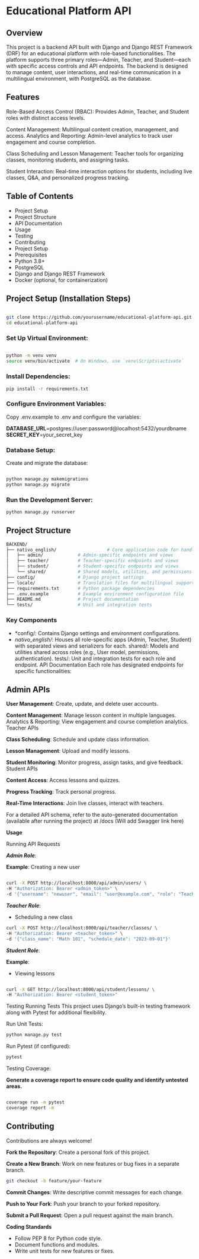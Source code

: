 
# Educational Platform API

## Overview

This project is a backend API built with Django and Django REST Framework (DRF) for an educational platform with role-based functionalities. The platform supports three primary roles—Admin, Teacher, and Student—each with specific access controls and API endpoints. The backend is designed to manage content, user interactions, and real-time communication in a multilingual environment, with PostgreSQL as the database.
## Features

Role-Based Access Control (RBAC): Provides Admin, Teacher, and Student roles with distinct access levels.

Content Management: Multilingual content creation, management, and access.
Analytics and Reporting: Admin-level analytics to track user engagement and course completion.

Class Scheduling and Lesson Management: Teacher tools for organizing classes, monitoring students, and assigning tasks.

Student Interaction: Real-time interaction options for students, including live classes, Q&A, and personalized progress tracking.
## Table of Contents

- Project Setup
- Project Structure
- API Documentation 
- Usage
- Testing 
- Contributing
- Project Setup
- Prerequisites
- Python 3.8+
- PostgreSQL 
- Django and Django REST Framework
- Docker (optional, for containerization)

## Project Setup (Installation Steps)

```bash

git clone https://github.com/yourusername/educational-platform-api.git
cd educational-platform-api
```

### Set Up Virtual Environment:

```bash

python -m venv venv
source venv/bin/activate  # On Windows, use `venv\Scripts\activate`
```

### Install Dependencies:
```bash
pip install -r requirements.txt
```

### Configure Environment Variables:

Copy .env.example to .env and configure the variables:



**DATABASE_URL**=postgres://user:password@localhost:5432/yourdbname
**SECRET_KEY**=your_secret_key

### Database Setup:

Create and migrate the database:

```bash

python manage.py makemigrations
python manage.py migrate
```

### Run the Development Server:

```bash
python manage.py runserver
```

## Project Structure

```bash
BACKEND/
├── nativo_english/                   # Core application code for handling requests
│   ├── admin/             # Admin-specific endpoints and views
│   ├── teacher/           # Teacher-specific endpoints and views
│   ├── student/           # Student-specific endpoints and views
│   └── shared/            # Shared models, utilities, and permissions
├── config/                # Django project settings
├── locale/                # Translation files for multilingual support
├── requirements.txt       # Python package dependencies
├── .env.example           # Example environment configuration file
├── README.md              # Project documentation
└── tests/                 # Unit and integration tests

```

### Key Components
- *config/: Contains Django settings and environment configurations.
- *nativo_english/*: Houses all role-specific apps (Admin, Teacher, Student) with separated views and serializers for each.
shared/: Models and utilities shared across roles (e.g., User model, permissions, authentication).
tests/: Unit and integration tests for each role and endpoint.
API Documentation
Each role has designated endpoints for specific functionalities:

## Admin APIs

**User Management**: Create, update, and delete user accounts.

**Content Management**: Manage lesson content in multiple languages.
Analytics & Reporting: View engagement and course completion analytics.
Teacher APIs

**Class Scheduling**: Schedule and update class information.

**Lesson Management**: Upload and modify lessons.

**Student Monitoring**: Monitor progress, assign tasks, and give feedback.
Student APIs

**Content Access**: Access lessons and quizzes.

**Progress Tracking**: Track personal progress.

**Real-Time Interactions**: Join live classes, interact with teachers.

For a detailed API schema, refer to the auto-generated documentation (available after running the project) at /docs (Will add Swagger link here)


**Usage**

Running API Requests

***Admin Role***:

****Example****: Creating a new user

```bash

curl -X POST http://localhost:8000/api/admin/users/ \
-H "Authorization: Bearer <admin_token>" \
-d '{"username": "newuser", "email": "user@example.com", "role": "Teacher"}'
```

***Teacher Role***:

* Scheduling a new class

```bash
curl -X POST http://localhost:8000/api/teacher/classes/ \
-H "Authorization: Bearer <teacher_token>" \
-d '{"class_name": "Math 101", "schedule_date": "2023-09-01"}'
```

***Student Role***:

****Example****: 

* Viewing lessons
```bash

curl -X GET http://localhost:8000/api/student/lessons/ \
-H "Authorization: Bearer <student_token>"
```

Testing
Running Tests
This project uses Django’s built-in testing framework along with Pytest for additional flexibility.

Run Unit Tests:

```bash
python manage.py test
```

Run Pytest (if configured):

```bash
pytest
```
Testing Coverage:


**Generate a coverage report to ensure code quality and identify untested areas.**


```bash

coverage run -m pytest
coverage report -m
```

## Contributing

Contributions are always welcome!

**Fork the Repository**: Create a personal fork of this project.

**Create a New Branch**: Work on new features or bug fixes in a separate branch.

```bash
git checkout -b feature/your-feature
```

**Commit Changes**: Write descriptive commit messages for each change.

**Push to Your Fork**: Push your branch to your forked repository.

**Submit a Pull Request**: Open a pull request against the main branch.

**Coding Standards**
* Follow PEP 8 for Python code style.
* Document functions and modules.
* Write unit tests for new features or fixes.